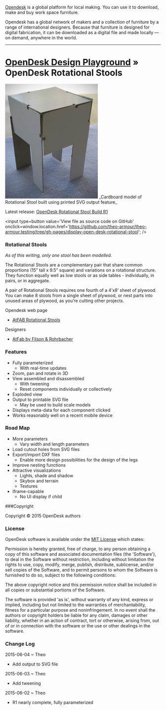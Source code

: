 [Opendesk]( https://www.opendesk.cc/ ) is a global platform for local making. You can use it to download, make and buy work space furniture.

Opendesk has a global network of makers and a collection of furniture by a range of international designers. Because that furniture is designed for digital fabrication, it can be downloaded as a digital file and made locally — on demand, anywhere in the world.
***
[OpenDesk Design Playground]( http://opendesk.github.io/design-playground/ ) &raquo;  
OpenDesk Rotational Stools
===

<span style=display:none; >[View as web page]( http://theo-armour.github.io/theo-armour.testing/display-open-desk-rotational-stool/ "View file as a web page." ) </span>  


<img src=rotational-stool-1.jpg width=300 />  
_Cardboard model of Rotational Stool built using printed SVG output feature_

Latest release: [OpenDesk Rotational Stool Build R1](http://theo-armour.github.io/theo-armour.testing/display-open-desk-rotational-stool/build-open-desk-rotational-stool-r1.html )

<input type=button value='View file as source code on GitHub' onclick=window.location.href='https://github.com/theo-armour/theo-armour.testing/tree/gh-pages/display-open-desk-rotational-stool'; />


### Rotational Stools

_As of this writing, only one stool has been modelled._

The Rotational Stools are a complementary pair that share common proportions (15” tall x 9.5” square) and variations on a rotational structure. They function equally well as low stools or as side tables - individually, in pairs, or in aggregate.

A pair of Rotational Stools requires one fourth of a 4’x8’ sheet of plywood. You can make 8 stools from a single sheet of plywood, or nest parts into unused areas of plywood, as you’re cutting other projects.

Opendesk web page

* [AtFAB Rotational Stools]( https://www.opendesk.cc/atfab/rotational-stools )

Designers

* [AtFab by Filson & Rohrbacher]( https://www.opendesk.cc/atfab )

### Features

* Fully parameterized
	* With real-time updates
* Zoom, pan and rotate in 3D
* View assembled and disassembled
	* With tweening
	* Reset components individually or collectively
* Exploded view
* Output to printable SVG file
	* May be used to build scale models
* Displays meta-data for each component clicked
* Works reasonably well on a recent mobile device

### Road Map

* More parameters
	* Vary width and length parameters
* Load cutout holes from SVG files
* Export/import DXF files
	* Enable more design possibilities for the design of the legs
* Improve nesting functions
* Attractive visualizations
	* Lights, shade and shadow
	* Skybox and terrain
	* Textures
* Iframe-capable
	* No UI display if child 

###Copyright

Copyright © 2015 OpenDesk authors


### License

OpenDesk software is available under the [MIT License]( http://en.wikipedia.org/wiki/MIT_License) which states:

Permission is hereby granted, free of charge, to any person obtaining a copy of this software and associated documentation files (the 'Software'),
to deal in the Software without restriction, including without limitation the rights to use, copy, modify, merge, publish, distribute, sublicense, and/or sell copies of the Software, and to permit persons to whom the Software is furnished to do so, subject to the following conditions:

The above copyright notice and this permission notice shall be included in all copies or substantial portions of the Software.

The software is provided 'as is', without warranty of any kind, express or implied, including but not limited to the warranties of merchantability, fitness for a particular purpose and noninfringement.
In no event shall the authors or copyright holders be liable for any claim, damages or other liability, whether in an action of contract, tort or otherwise, arising from, out of or in connection with the software or the use or other dealings in the software.



### Change Log

2015-06-04 ~ Theo

* Add output to SVG file

2015-06-03 ~ Theo

* Add tweening

2015-06-02 ~ Theo

* R1 nearly complete, fully parameterized
